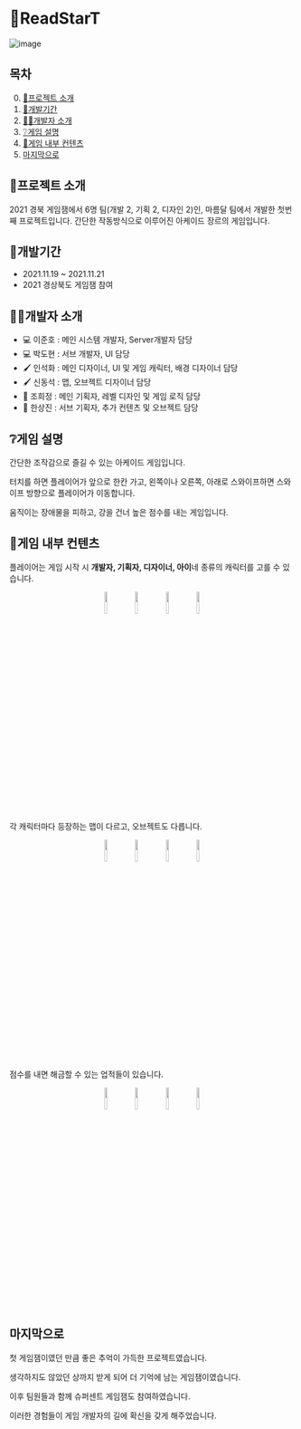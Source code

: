 # 🌃ReadStarT
![image](https://github.com/LKM0222/ReadStarT/assets/57254350/692312ca-b337-4a4f-8d0f-6773c61565c4)

## 목차
0. [📜프로젝트 소개](#프로젝트-소개)
1. [📆개발기간](#개발기간)
2. [🙋‍♂️개발자 소개](#%EF%B8%8F개발자-소개)
3. [❔게임 설명](#게임-설명)
4. [🔽게임 내부 컨텐츠](#게임-내부-컨텐츠)
5. [마지막으로](#마지막으로)

## 📜프로젝트 소개
2021 경북 게임잼에서 6명 팀(개발 2, 기획 2, 디자인 2)인, 마름달 팀에서 개발한 첫번째 프로젝트입니다.
간단한 작동방식으로 이루어진 아케이드 장르의 게임입니다.

## 📆개발기간
+ 2021.11.19 ~ 2021.11.21 
+ 2021 경상북도 게임잼 참여

## 🙋‍♂️개발자 소개
+ 💻 이준호 : 메인 시스템 개발자, Server개발자 담당
+ 💻 박도현 : 서브 개발자, UI 담당
+ 🖌️ 인석화 : 메인 디자이너, UI 및 게임 캐릭터, 배경 디자이너 담당
+ 🖌️ 신동석 : 맵, 오브젝트 디자이너 담당
+ 📒 조희정 : 메인 기획자, 레벨 디자인 및 게임 로직 담당
+ 📒 한상진 : 서브 기획자, 추가 컨텐츠 및 오브젝트 담당

## ❔게임 설명
간단한 조작감으로 즐길 수 있는 아케이드 게임입니다.

터치를 하면 플레이어가 앞으로 한칸 가고, 왼쪽이나 오른쪽, 아래로 스와이프하면 스와이프 방향으로 플레이어가 이동합니다.

움직이는 장애물을 피하고, 강을 건너 높은 점수를 내는 게임입니다.

## 🔽게임 내부 컨텐츠
플레이어는 게임 시작 시 **개발자, 기획자, 디자이너, 아이**네 종류의 캐릭터를 고를 수 있습니다.
<p align="center">  
 <img src="https://github.com/LKM0222/ReadStarT/assets/57254350/f925e95f-d5f4-43b5-ac1f-a97b1e3fc9f8" align="center" width="10%"> 
 <img src="https://github.com/LKM0222/ReadStarT/assets/57254350/c03e90d0-e386-4d33-b4a0-f10c6d471726" align="center" width="10%">  
 <img src="https://github.com/LKM0222/ReadStarT/assets/57254350/11aae90c-ae5f-4103-9256-bf34b6c65994" align="center" width="10%">  
 <img src="https://github.com/LKM0222/ReadStarT/assets/57254350/33503e24-9549-4342-afe7-96a806243f16" align="center" width="10%">  
</p>

각 캐릭터마다 등장하는 맵이 다르고, 오브젝트도 다릅니다. 
<p align="center">  
 <img src="https://github.com/LKM0222/ReadStarT/assets/57254350/9818bc4d-dabc-4565-ba54-f1eadf06f0b8" align="center" width="10%"> 
 <img src="https://github.com/LKM0222/ReadStarT/assets/57254350/3256dd78-96ba-4fe9-988c-b7f1b9b493c5" align="center" width="10%">  
 <img src="https://github.com/LKM0222/ReadStarT/assets/57254350/9bc621f5-7719-40dc-8221-d0f42919d806" align="center" width="10%">  
 <img src="https://github.com/LKM0222/ReadStarT/assets/57254350/be90b242-0fba-4e64-b8a3-812cf7f9f90f" align="center" width="10%">  
</p>

점수를 내면 해금할 수 있는 업적들이 있습니다.
<p align="center">  
 <img src="https://github.com/LKM0222/ReadStarT/assets/57254350/85be4328-67d7-474d-b91b-6ebe02d27dd1" align="center" width="10%"> 
 <img src="https://github.com/LKM0222/ReadStarT/assets/57254350/9c2361ce-0711-453e-aaf9-5a200f72ead6" align="center" width="10%">  
 <img src="https://github.com/LKM0222/ReadStarT/assets/57254350/f352ca77-99b4-4910-8510-63b747a195cc" align="center" width="10%">  
 <img src="https://github.com/LKM0222/ReadStarT/assets/57254350/3a80e116-7f9d-43e0-9011-bec574485607" align="center" width="10%">  
</p>

## 마지막으로
첫 게임잼이였던 만큼 좋은 추억이 가득한 프로젝트였습니다. 

생각하지도 않았던 상까지 받게 되어 더 기억에 남는 게임잼이였습니다. 

이후 팀원들과 함께 슈퍼센트 게임잼도 참여하였습니다.

이러한 경험들이 게임 개발자의 길에 확신을 갖게 해주었습니다.
